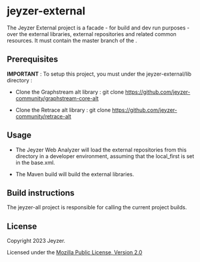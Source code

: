 # jeyzer-external
The Jeyzer External project is a facade - for build and dev run purposes - over the external libraries, external repositories and related common resources.
It must contain the master branch of the .


Prerequisites
------------------

**IMPORTANT** :
To setup this project, you must under the jeyzer-external/lib directory :

- Clone the Graphstream alt library : 
  git clone https://github.com/jeyzer-community/graphstream-core-alt

- Clone the Retrace alt library :
  git clone https://github.com/jeyzer-community/retrace-alt


Usage
------------------

- The Jeyzer Web Analyzer will load the external repositories from this directory in a developer environment, 
  assuming that the local_first is set in the base.xml.

- The Maven build will build the external libraries.


Build instructions
------------------

The jeyzer-all project is responsible for calling the current project builds.


 
 License
-------

Copyright 2023 Jeyzer.

Licensed under the [Mozilla Public License, Version 2.0](https://www.mozilla.org/media/MPL/2.0/index.815ca599c9df.txt)